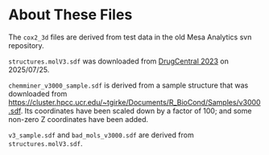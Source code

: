 # About These Files

The `cox2_3d` files are derived from test data in the old Mesa Analytics svn repository.

`structures.molV3.sdf` was downloaded from [DrugCentral 2023](https://drugcentral.org/download) on 2025/07/25.

`chemminer_v3000_sample.sdf` is derived from a sample structure that was downloaded from https://cluster.hpcc.ucr.edu/~tgirke/Documents/R_BioCond/Samples/v3000.sdf. Its coordinates have been scaled down by a factor of 100; and some non-zero Z coordinates have been added.

`v3_sample.sdf` and `bad_mols_v3000.sdf` are derived from `structures.molV3.sdf`.
